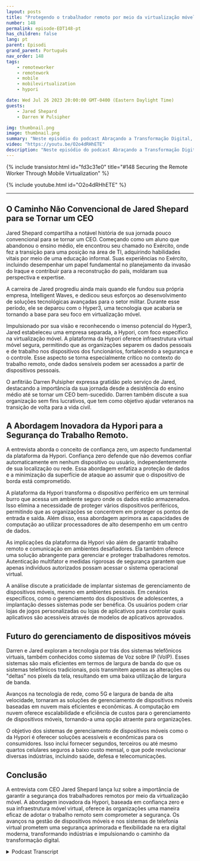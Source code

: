 ```yaml
---
layout: posts
title: "Protegendo o trabalhador remoto por meio da virtualização móvel."
number: 148
permalink: episode-EDT148-pt
has_children: false
lang: pt
parent: Episodi
grand_parent: Português
nav_order: 148
tags:
    - remoteworker
    - remotework
    - mobile
    - mobilevirtualization
    - hypori

date: Wed Jul 26 2023 20:00:00 GMT-0400 (Eastern Daylight Time)
guests:
    - Jared Shepard
    - Darren W Pulsipher

img: thumbnail.png
image: thumbnail.png
summary: "Neste episódio do podcast Abraçando a Transformação Digital, o apresentador Darren Pulsipher promove uma conversa perspicaz com o convidado especial Jared Shepard, CEO da Hypori. A entrevista concentra-se no tema crucial da segurança de trabalhadores remotos por meio da virtualização móvel. A trajetória única de Jared Shepard, desde ter abandonado o ensino médio até se tornar CEO, acrescenta uma dimensão inspiradora à discussão."
video: "https://youtu.be/O2o4dRHhETE"
description: "Neste episódio do podcast Abraçando a Transformação Digital, o apresentador Darren Pulsipher promove uma conversa perspicaz com o convidado especial Jared Shepard, CEO da Hypori. A entrevista concentra-se no tema crucial da segurança de trabalhadores remotos por meio da virtualização móvel. A trajetória única de Jared Shepard, desde ter abandonado o ensino médio até se tornar CEO, acrescenta uma dimensão inspiradora à discussão."
---
```


<div>
{% include transistor.html id="fd3c31e0" title="#148 Securing the Remote Worker Through Mobile Virtualization" %}

{% include youtube.html id="O2o4dRHhETE" %}
</div>

---

## O Caminho Não Convencional de Jared Shepard para se Tornar um CEO

Jared Shepard compartilha a notável história de sua jornada pouco convencional para se tornar um CEO. Começando como um aluno que abandonou o ensino médio, ele encontrou seu chamado no Exército, onde fez a transição para uma posição na área de TI, adquirindo habilidades vitais por meio de uma educação informal. Suas experiências no Exército, incluindo desempenhar um papel fundamental no planejamento da invasão do Iraque e contribuir para a reconstrução do país, moldaram sua perspectiva e expertise.

A carreira de Jared progrediu ainda mais quando ele fundou sua própria empresa, Intelligent Waves, e dedicou seus esforços ao desenvolvimento de soluções tecnológicas avançadas para o setor militar. Durante esse período, ele se deparou com o Hyper3, uma tecnologia que acabaria se tornando a base para seu foco em virtualização móvel.

Impulsionado por sua visão e reconhecendo o imenso potencial do Hyper3, Jared estabeleceu uma empresa separada, a Hypori, com foco específico na virtualização móvel. A plataforma da Hypori oferece infraestrutura virtual móvel segura, permitindo que as organizações separem os dados pessoais e de trabalho nos dispositivos dos funcionários, fortalecendo a segurança e o controle. Esse aspecto se torna especialmente crítico no contexto do trabalho remoto, onde dados sensíveis podem ser acessados a partir de dispositivos pessoais.

O anfitrião Darren Pulsipher expressa gratidão pelo serviço de Jared, destacando a importância da sua jornada desde a desistência do ensino médio até se tornar um CEO bem-sucedido. Darren também discute a sua organização sem fins lucrativos, que tem como objetivo ajudar veteranos na transição de volta para a vida civil.

## A Abordagem Inovadora da Hypori para a Segurança do Trabalho Remoto.

A entrevista aborda o conceito de confiança zero, um aspecto fundamental da plataforma da Hypori. Confiança zero defende que não devemos confiar automaticamente em nenhum dispositivo ou usuário, independentemente de sua localização ou rede. Essa abordagem enfatiza a proteção de dados e a minimização da superfície de ataque ao assumir que o dispositivo de borda está comprometido.

A plataforma da Hypori transforma o dispositivo periférico em um terminal burro que acessa um ambiente seguro onde os dados estão armazenados. Isso elimina a necessidade de proteger vários dispositivos periféricos, permitindo que as organizações se concentrem em proteger os pontos de entrada e saída. Além disso, essa abordagem aprimora as capacidades de computação ao utilizar processadores de alto desempenho em um centro de dados.

As implicações da plataforma da Hypori vão além de garantir trabalho remoto e comunicação em ambientes desafiadores. Ela também oferece uma solução abrangente para gerenciar e proteger trabalhadores remotos. Autenticação multifator e medidas rigorosas de segurança garantem que apenas indivíduos autorizados possam acessar o sistema operacional virtual.

A análise discute a praticidade de implantar sistemas de gerenciamento de dispositivos móveis, mesmo em ambientes pessoais. Em cenários específicos, como o gerenciamento dos dispositivos de adolescentes, a implantação desses sistemas pode ser benéfica. Os usuários podem criar lojas de jogos personalizadas ou lojas de aplicativos para controlar quais aplicativos são acessíveis através de modelos de aplicativos aprovados.

## Futuro do gerenciamento de dispositivos móveis

Darren e Jared exploram a tecnologia por trás dos sistemas telefônicos virtuais, também conhecidos como sistemas de Voz sobre IP (VoIP). Esses sistemas são mais eficientes em termos de largura de banda do que os sistemas telefônicos tradicionais, pois transmitem apenas as alterações ou "deltas" nos pixels da tela, resultando em uma baixa utilização de largura de banda.

Avanços na tecnologia de rede, como 5G e largura de banda de alta velocidade, tornaram as soluções de gerenciamento de dispositivos móveis baseadas em nuvem mais eficientes e econômicas. A computação em nuvem oferece escalabilidade e eficiência de custos para o gerenciamento de dispositivos móveis, tornando-a uma opção atraente para organizações.

O objetivo dos sistemas de gerenciamento de dispositivos móveis como o da Hypori é oferecer soluções acessíveis e econômicas para os consumidores. Isso inclui fornecer segundos, terceiros ou até mesmo quartos celulares seguros a baixo custo mensal, o que pode revolucionar diversas indústrias, incluindo saúde, defesa e telecomunicações.

## Conclusão

A entrevista com CEO Jared Shepard lança luz sobre a importância de garantir a segurança dos trabalhadores remotos por meio da virtualização móvel. A abordagem inovadora da Hypori, baseada em confiança zero e sua infraestrutura móvel virtual, oferece às organizações uma maneira eficaz de adotar o trabalho remoto sem comprometer a segurança. Os avanços na gestão de dispositivos móveis e nos sistemas de telefonia virtual prometem uma segurança aprimorada e flexibilidade na era digital moderna, transformando indústrias e impulsionando o caminho da transformação digital.



<details>
<summary> Podcast Transcript </summary>

<p></p>

</details>
